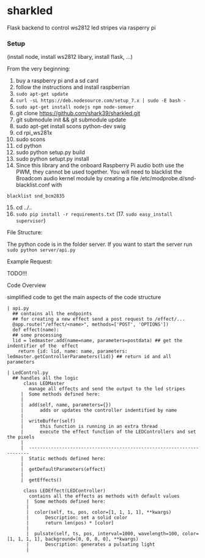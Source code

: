
# sharkled
Flask backend to control ws2812 led stripes via rasperry pi


### Setup
(install node, install ws2812 libary, install flask, ...)

From the very beginning:

1. buy a raspberry pi and a sd card
2. follow the instructions and install raspberrian
3. `sudo apt-get update`
4. `curl -sL https://deb.nodesource.com/setup_7.x | sudo -E bash -`
5. `sudo apt-get install nodejs npm node-semver`
6. git clone https://github.com/shark39/sharkled.git
7. git submodule init && git submodule update
9. sudo apt-get install scons python-dev swig
10. cd rpi_ws281x
11. sudo scons
12. cd python
13. sudo python setup.py build
14. sudo python setupt.py install
15. Since this library and the onboard Raspberry Pi audio both use the PWM, they cannot be used together. You will need to blacklist the Broadcom audio kernel module by creating a file /etc/modprobe.d/snd-blacklist.conf with

```blacklist snd_bcm2835```


15. cd ../..
16. `sudo pip install -r requirements.txt`
(17. `sudo easy_install supervisor`)

File Structure:

The python code is in the folder server.
If you want to start the server run `sudo python server/api.py`

Example Request:

TODO!!!



Code Overview

simplified code to get the main aspects of the code structure
```
| api.py
  ## contains all the endpoints
  ## for creating a new effect send a post request to /effect/...
  @app.route("/effect/<name>", methods=['POST', 'OPTIONS'])
  def effect(name):
  ## some processing
  lid = ledmaster.add(name=name, parameters=postdata) ## get the indentifier of the  effect
	return {id: lid, name: name, parameters: ledmaster.getControllerParameters(lid)} ## return id and all parameters

| LedControl.py
  ## handles all the logic
      class LEDMaster
        manage all effects and send the output to the led stripes
     |  Some methods defined here:
     |  
     |  add(self, name, parameters={})
     |      adds or updates the controller indentified by name
     |  
     |  writeBuffer(self)
     |      this function is running in an extra thread
     |      execute the effect function of the LEDControllers and set the pixels
     |  
     |  ----------------------------------------------------------------------
     |  Static methods defined here:
     |  
     |  getDefaultParameters(effect)
     |  
     |  getEffects()

      class LEDEffect(LEDController)
        contains all the effects as methods with default values
       |  Some methods defined here:
       |  
       |  color(self, ts, pos, color=[1, 1, 1, 1], **kwargs)
       |      Description: set a solid color
       |      return len(pos) * [color]
       |
       |  pulsate(self, ts, pos, interval=1000, wavelength=100, color=[1, 1, 1, 1], background=[0, 0, 0, 0], **kwargs)
       |      Description: generates a pulsating light
       |  
```

